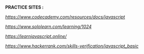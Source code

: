 **PRACTICE SITES :**

*https://www.codecademy.com/resources/docs/javascript*

*https://www.sololearn.com/learning/1024*

*https://learnjavascript.online/*

*https://www.hackerrank.com/skills-verification/javascript_basic*
